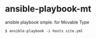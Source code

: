 ansible-playbook-mt
===================

ansible playbook smple. for Movable Type

```
$ ansible-playbook -i hosts site.yml
```
